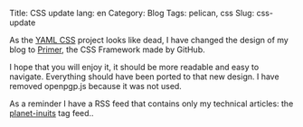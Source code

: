 Title: CSS update
lang: en
Category: Blog
Tags: pelican, css
Slug: css-update

As the [YAML CSS](https://yaml.de) project looks like dead, I have changed the
design of my blog to [Primer](https://primercss.io), the CSS Framework made by
GitHub.

I hope that you will enjoy it, it should be more readable and easy to navigate. Everything should have been ported to that new design. I have removed openpgp.js because it was not used.

As a reminder I have a RSS feed that contains only my technical articles: the [planet-inuits](http://roidelapluie.be/feeds/planet-inuits.tag.atom.xml) tag feed..

